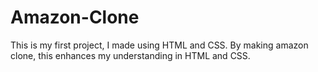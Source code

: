 # Amazon-Clone
This is my first project, I made using HTML and CSS.
By making amazon clone, this enhances my understanding in HTML and CSS.
